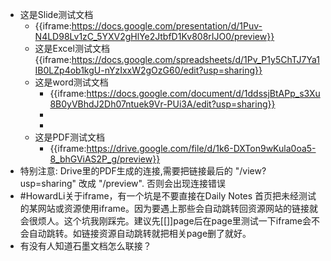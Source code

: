 - 这是Slide测试文档
    - {{iframe:https://docs.google.com/presentation/d/1Puv-N4LD98Lv1zC_5YXV2gHlYe2JtbfD1Kv808rIJO0/preview}}
    - 这是Excel测试文档 {{iframe:https://docs.google.com/spreadsheets/d/1Pv_P1y5ChTJ7Ya1IB0LZp4ob1kgU-nYzIxxW2gOzG60/edit?usp=sharing}}
    - 这是word测试文档
        - {{iframe:https://docs.google.com/document/d/1ddssjBtAPp_s3Xu8B0yVBhdJ2Dh07ntuek9Vr-PUi3A/edit?usp=sharing}}
        - 
        - 
    - 这是PDF测试文档
        -  {{iframe:https://drive.google.com/file/d/1k6-DXTon9wKula0oa5-8_bhGViAS2P_g/preview}}
- 特别注意: Drive里的PDF生成的连接,需要把链接最后的 "/view?usp=sharing" 改成 "/preview". 否则会出现连接错误
- #HowardLi关于iframe，有一个坑是不要直接在Daily Notes 首页把未经测试的某网站或资源使用iframe。因为要遇上那些会自动跳转回资源网站的链接就会很烦人。这个坑我刚踩完。建议先[[]]page后在page里测试一下iframe会不会自动跳转。如链接资源自动跳转就把相关page删了就好。
- 有没有人知道石墨文档怎么联接？
